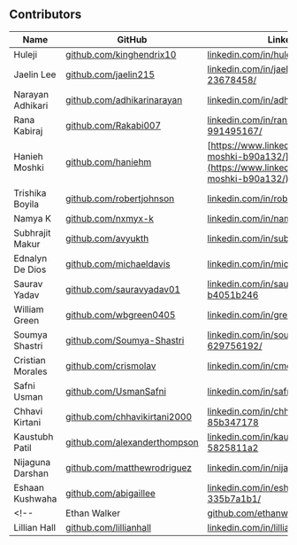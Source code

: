 
## Contributors

| Name | GitHub | LinkedIn |
|---|---|---|
| Huleji | [github.com/kinghendrix10](https://github.com/kinghendrix10) | [linkedin.com/in/huleji-tukura/](https://www.linkedin.com/in/huleji-tukura) |
| Jaelin Lee | [github.com/jaelin215](https://github.com/jaelin215) | [linkedin.com/in/jaelin-lee-23678458/](https://www.linkedin.com/in/jaelin-lee-23678458/) |
| Narayan Adhikari | [github.com/adhikarinarayan](github.com/adhikarinarayan) | [linkedin.com/in/adhikarinarayan/](https://www.linkedin.com/in/adhikarinarayan/) |
| Rana Kabiraj | [github.com/Rakabi007](https://github.com/Rakabi007) | [linkedin.com/in/rana-kabiraj-991495167/](https://www.linkedin.com/in/rana-kabiraj-991495167/)
| Hanieh Moshki | [github.com/haniehm](https://github.com/haniehm) | [https://www.linkedin.com/in/hanieh-moshki-b90a132/](https://www.linkedin.com/in/hanieh-moshki-b90a132/) |
| Trishika Boyila | [github.com/robertjohnson](https://github.com/robertjohnson) | [linkedin.com/in/robertjohnson](https://linkedin.com/in/robertjohnson) |
| Namya K | [github.com/nxmyx-k](https://github.com/nxmyx-k) | [linkedin.com/in/namya-kumar/](https://www.linkedin.com/in/namya-kumar/) |
| Subhrajit Makur | [github.com/avyukth](https://github.com/avyukth) | [linkedin.com/in/subhrajitmakur](https://www.linkedin.com/in/subhrajitmakur/) |
| Ednalyn De Dios | [github.com/michaeldavis](https://github.com/michaeldavis) | [linkedin.com/in/michaeldavis](https://linkedin.com/in/michaeldavis) |
| Saurav Yadav | [github.com/sauravyadav01](https://github.com/sauravyadav01) | [linkedin.com/in/saurav-yadav-b4051b246](https://www.linkedin.com/in/saurav-yadav-b4051b246) |
| William Green | [github.com/wbgreen0405](https://github.com/wbgreen0405) | [linkedin.com/in/greenwilliam/](https://www.linkedin.com/in/greenwilliam/) |
| Soumya Shastri | [github.com/Soumya-Shastri](https://github.com/Soumya-Shastri) | [linkedin.com/in/soumya-shastri-629756192/](https://www.linkedin.com/in/soumya-shastri-629756192/) |
| Cristian Morales | [github.com/crismolav](http://github.com/crismolav) | [linkedin.com/in/cmoraleso/](https://www.linkedin.com/in/cmoraleso/) |
| Safni Usman | [github.com/UsmanSafni](https://github.com/UsmanSafni) | [linkedin.com/in/safniusman](https://www.linkedin.com/in/safniusman) |
| Chhavi Kirtani | [github.com/chhavikirtani2000](https://github.com/chhavikirtani2000) | [linkedin.com/in/chhavi-kirtani-85b347178](https://www.linkedin.com/in/chhavi-kirtani-85b347178/) |
| Kaustubh Patil | [github.com/alexanderthompson](https://github.com/alexanderthompson) | [linkedin.com/in/kaustubh-patil-5825811a2](https://www.linkedin.com/in/kaustubh-patil-5825811a2/) |
| Nijaguna Darshan | [github.com/matthewrodriguez](https://github.com/matthewrodriguez) | [linkedin.com/in/nijaguna-darshan/](https://www.linkedin.com/in/nijaguna-darshan/) |
| Eshaan Kushwaha | [github.com/abigaillee](https://github.com/abigaillee) | [linkedin.com/in/eshaan-kushwaha-335b7a1b1/](https://www.linkedin.com/in/eshaan-kushwaha-335b7a1b1/) |
<!-- | Ethan Walker | [github.com/ethanwalker](https://github.com/ethanwalker) | [linkedin.com/in/ethanwalker](https://linkedin.com/in/ethanwalker) |
| Lillian Hall | [github.com/lillianhall](https://github.com/lillianhall) | [linkedin.com/in/lillianhall](https://linkedin.com/in/lillianhall) | -->
